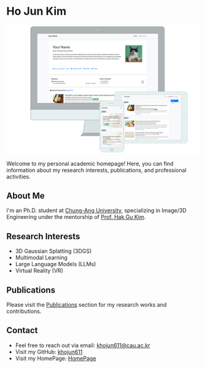 # Ho Jun Kim

![Preview](assets/images/etc/preview.png)

Welcome to my personal academic homepage! Here, you can find information about my research interests, publications, and professional activities.

## About Me

I'm an Ph.D. student at <a href="https://www.cau.ac.kr/index.do" target="_blank">Chung-Ang University</a>, 
    specializing in Image/3D Engineering under the mentorship of 
    <a href="https://www.irislab.cau.ac.kr/members/pi" target="_blank">Prof. Hak Gu Kim</a>.

## Research Interests

- 3D Gaussian Splatting (3DGS)
- Multimodal Learning
- Large Language Models (LLMs)
- Virtual Reality (VR)

## Publications

Please visit the [Publications](publications.html) section for my research works and contributions.

## Contact

 - Feel free to reach out via email: [khojun611@cau.ac.kr](mailto:khojun611(at)cau.ac.kr)  
 - Visit my GitHub: [khojun611](https://github.com/khojun611)
 - Visit my HomePage: [HomePage](https://khojun611.github.io/khojun611/)